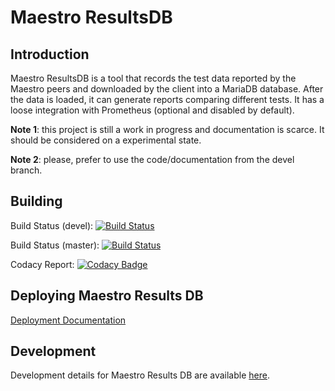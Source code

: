 Maestro ResultsDB
============


Introduction
----

Maestro ResultsDB is a tool that records the test data reported by the Maestro peers and downloaded by the client into 
a MariaDB database. After the data is loaded, it can generate reports comparing different tests. It has a loose
integration with Prometheus (optional and disabled by default).

**Note 1**: this project is still a work in progress and documentation is scarce. It should be considered on a experimental state.

**Note 2**: please, prefer to use the code/documentation from the devel branch.

Building
----
Build Status (devel): [![Build Status](https://travis-ci.org/maestro-performance/maestro-results-db.svg?branch=devel)](https://travis-ci.org/maestro-performance/maestro-results-db)

Build Status (master): [![Build Status](https://travis-ci.org/maestro-performance/maestro-results-db.svg?branch=master)](https://travis-ci.org/maestro-performance/maestro-results-db)

Codacy Report: [![Codacy Badge](https://api.codacy.com/project/badge/Grade/93bf8e148d114781b2e6e02a2c880e76)](https://www.codacy.com/app/orpiske/maestro-results-db?utm_source=github.com&amp;utm_medium=referral&amp;utm_content=maestro-performance/maestro-results-db&amp;utm_campaign=Badge_Grade)


Deploying Maestro Results DB
----

[Deployment Documentation](extra/doc/Deployment.md)


Development
---- 

Development details for Maestro Results DB are available [here](extra/doc/Development.md).
